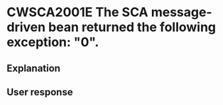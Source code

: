 # CWSCA2001E The SCA message-driven bean returned the following exception: "0".

## Explanation

## User response